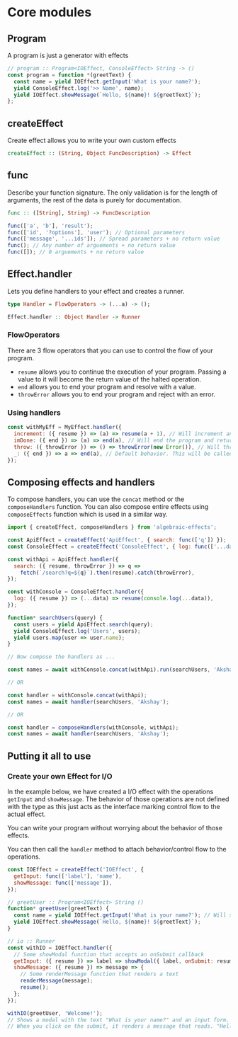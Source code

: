 
# Core modules

## Program
A program is just a generator with effects

```js
// program :: Program<IOEffect, ConsoleEffect> String -> ()
const program = function *(greetText) {
  const name = yield IOEffect.getInput('What is your name?');
  yield ConsoleEffect.log('>> Name', name);
  yield IOEffect.showMessage(`Hello, ${name}! ${greetText}`);
};
```


## createEffect
Create effect allows you to write your own custom effects

```haskell
createEffect :: (String, Object FuncDescription) -> Effect
```


## func
Describe your function signature. The only validation is for the length of arguments, the rest of the data is purely for documentation.

```haskell
func :: ([String], String) -> FuncDescription
```

```js
func(['a', 'b'], 'result');
func(['id', '?options'], 'user'); // Optional parameters
func(['message', '...ids']); // Spread parameters + no return value
func(); // Any number of arguements + no return value
func([]); // 0 arguements + no return value
```



## Effect.handler
Lets you define handlers to your effect and creates a runner.

```haskell
type Handler = FlowOperators -> (...a) -> ();

Effect.handler :: Object Handler -> Runner
```

### FlowOperators

There are 3 flow operators that you can use to control the flow of your program.
* `resume` allows you to continue the execution of your program. Passing a value to it will become the return value of the halted operation.
* `end` allows you to end your program and resolve with a value.
* `throwError` allows you to end your program and reject with an error.

### Using handlers

```js
const withMyEff = MyEffect.handler({
  increment: ({ resume }) => (a) => resume(a + 1), // Will increment and return a + 1 after the yield
  imDone: ({ end }) => (a) => end(a), // Will end the program and return a
  throw: ({ throwError }) => () => throwError(new Error()), // Will throw out of the program for you to catch
  _: ({ end }) => a => end(a), // Default behavior. This will be called for any yielded value thats not an effect operation and at the end of the program.
});
```



## Composing effects and handlers

To compose handlers, you can use the `concat` method or the `composeHandlers` function.
You can also compose entire effects using `composeEffects` function which is used in a similar way.

```js
import { createEffect, composeHandlers } from 'algebraic-effects';

const ApiEffect = createEffect('ApiEffect', { search: func(['q']) });
const ConsoleEffect = createEffect('ConsoleEffect', { log: func(['...data']) });

const withApi = ApiEffect.handler({
  search: ({ resume, throwError }) => q =>
    fetch(`/search?q=${q}`).then(resume).catch(throwError),
});

const withConsole = ConsoleEffect.handler({
  log: ({ resume }) => (...data) => resume(console.log(...data)),
});

function* searchUsers(query) {
  const users = yield ApiEffect.search(query);
  yield ConsoleEffect.log('Users', users);
  yield users.map(user => user.name);
}

// Now compose the handlers as ...

const names = await withConsole.concat(withApi).run(searchUsers, 'Akshay');

// OR

const handler = withConsole.concat(withApi);
const names = await handler(searchUsers, 'Akshay');

// OR

const handler = composeHandlers(withConsole, withApi);
const names = await handler(searchUsers, 'Akshay');
```




## Putting it all to use

### Create your own Effect for I/O
In the example below, we have created a I/O effect with the operations `getInput` and `showMessage`. The behavior of those operations are not defined with the type as this just acts as the interface marking control flow to the actual effect.

You can write your program without worrying about the behavior of those effects.

You can then call the `handler` method to attach behavior/control flow to the operations.

```js
const IOEffect = createEffect('IOEffect', {
  getInput: func(['label'], 'name'),
  showMessage: func(['message']),
});

// greetUser :: Program<IOEffect> String ()
function* greetUser(greetText) {
  const name = yield IOEffect.getInput('What is your name?'); // Will show the modal to a user and halt the execution till the user submits their response.
  yield IOEffect.showMessage(`Hello, ${name}! ${greetText}`);
}

// io :: Runner
const withIO = IOEffect.handler({
  // Some showModal function that accepts an onSubmit callback
  getInput: ({ resume }) => label => showModal({ label, onSubmit: resume }),
  showMessage: ({ resume }) => message => {
    // Some renderMessage function that renders a text
    renderMessage(message);
    resume();
  };
});

withIO(greetUser, 'Welcome!');
// Shows a modal with the text "What is your name?" and an input form.
// When you click on the submit, it renders a message that reads. "Hello Akshay! Welcome!"
```
